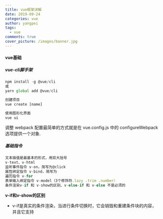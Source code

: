 ```yaml
---
title: vue框架详解
date: 2019-09-24
categories: vue
author: yangpei
tags:
  - vue
comments: true
cover_picture: /images/banner.jpg
---
```


#### vue基础
##### vue-cli脚手架

```javascript
npm install -g @vue/cli
或
yarn global add @vue/cli

创建项目
vue create [name]

使用图形化界面
vue ui
```
调整 webpack 配置最简单的方式就是在 vue.config.js 中的 configureWebpack 选项提供一个对象.
##### 基础指令
```javascript
文本插值是最基本的形式，用双大括号
v-text、v-html
监听事件指令 v-on，简写为@click
属性绑定指令 v-bind，简写为
遍历指令 v-for
表单输入绑定指令 v-model（3个修饰符.lazy .trim .number）
条件渲染v-if 和 v-show的区别、v-else-if 和 v-else 不是必须的
```
**v-if和v-show的区别**
- v-if是真实的条件渲染，当进行条件切换时，它会销毁和重建条件块的内容，并且它支持<template>语法；
- v-show的条件切换时基于css的display属性，所以不会销毁和重建条件块的内容；
- 当你频繁需要切换条件时，推荐使用v-show；否则使用v-if；

##### class绑定

```javascript
// 1.对象语法
v-bind:class="{ active: isActive, 'text-danger': hasError }
data: {  
isActive: true,
  hasError: false
}
// 2.数组语法
<div v-bind:class="[activeClass, errorClass]"></div>
<div v-bind:class="[{ active: isActive }, errorClass]"></div>
<div v-bind:class="[isActive ? activeClass : '', errorClass]"></div>
// 3.Style绑定
v-bind:style="{ color: activeColor, fontSize: fontSize + 'px' }"

```

##### 事件修饰符

```javascript
vue还为v-on提供了事件修饰符
  .stop 阻止事件继续传播
  .prevent 提交的事件不再阻止页面
  .capture 添加事件监听器时使用事件捕获模式
  .self 只当在event.target是当前元素自身时触发处理函数
  .once 点击事件将只触发一次
  .passive 滚动事件的默认行为将会立即触发

1   <div v-on:click.prevent="greet">1</div>//等价于event.preventDefault()
2   <div v-on:click.stop="greet">2</div>//等价于event.stopPropagation()
3   <div v-on:click.capture="greet">3</div>//等价于事件回调函数采用捕获阶段监听事件
4   <div v-on:click.self="greet">4</div>//等价于event.target

```
##### nextTick
在下次 DOM 更新循环结束之后执行延迟回调。在修改数据之后立即使用这个方法，获取更新后的 DOM。
需要注意的是，在 created 和 mounted 阶段，如果需要操作渲染后的试图，也要使用 nextTick 方法。
![nextTick.png](https://i.loli.net/2019/09/26/oZsLnaCRl3qQJkM.png)
```javascript
// 这样可以，nextTick里面的代码会在DOM更新后执行
Vue.nextTick(function(){
    console.log(vm.$el.textContent) //可以得到'changed'
})

// 注意 mounted 不会承诺所有的子组件也都一起被挂载。如果你希望等到整个视图都渲染完毕，可以用 vm.$nextTick 替换掉 mounted
mounted: function () {
  this.$nextTick(function () {
    // Code that will run only after the
    // entire view has been rendered
  })
}

```
##### vue-router
[Vue2.0之vue-router](http://www.imooc.com/article/70052)

[vue-router 60分钟快速入门](https://www.cnblogs.com/keepfool/p/5690366.html)

安装vue-router

几种实现方式动态路由匹配、嵌套路由、编程式路由、命名路由
命名视图、重定向与别名、路由组件传参

**导航护卫**

**全局前置守卫**当一个导航触发时，全局前置守卫按照创建顺序调用。守卫是异步解析执行，此时导航在所有守卫 resolve 完之前一直处于 等待中。

**全局解析守卫**这和 router.beforeEach 类似，区别是在导航被确认之前，同时在所有组件内守卫和异步路由组件被解析之后，解析守卫就被调用。

**全局后置钩子**
transition 可以定义路由过渡动画

##### vuex
`npm install vuex –save`

1. **state**：定义全局状态属性
this.$store.state.showFooter
2. **getters**：和vue计算属性computed一样，来实时监听state值的变化(最新状态)，并把它也仍进Vuex.Store里面
3. **mutations**：具体的用法就是给里面的方法传入参数state或额外的参数,然后利用vue的双向数据驱动进行值的改变，同样的定义好之后也把这个mutations扔进Vuex.Store里面
this.$store.commit('show')
4. **actions**：通常用于异步操作或是mutations的封装，可以包含任意异步操作，这里面的方法是用来异步触发mutations里面的方法，actions里面自定义的函数接收一个context参数和要变化的形参，context与store实例具有相同的方法和属性，所以它可以执行context.commit(' '),然后也不要忘了把它也扔进Vuex.Store里面
this.$store.dispatch('showFooter')

举个栗子：
```javascript
import Vue from 'vue';
import Vuex from 'vuex';
Vue.use(Vuex);
 const state={   //要设置的全局访问的state对象
     showFooter: true,
     changableNum:0
     //要设置的初始属性值
   };
const getters = {   //实时监听state值的变化(最新状态)
    isShow(state) {  //承载变化的showFooter的值
       return state.showFooter
    },
    getChangedNum(){  //承载变化的changebleNum的值
       return state.changableNum
    }
};
const mutations = {
    show(state) {   //自定义改变state初始值的方法，这里面的参数除了state之外还可以再传额外的参数(变量或对象);
        state.showFooter = true;
    },
    hide(state) {  //同上
        state.showFooter = false;
    },
    newNum(state,sum){ //同上，这里面的参数除了state之外还传了需要增加的值sum
       state.changableNum+=sum;
    }
};
 const actions = {
    hideFooter(context) {  //自定义触发mutations里函数的方法，context与store 实例具有相同方法和属性
        context.commit('hide');
    },
    showFooter(context) {  //同上注释
        context.commit('show');
    },
    getNewNum(context,num){   //同上注释，num为要变化的形参
        context.commit('newNum',num)
     }
};
  const store = new Vuex.Store({
       state,
       getters,
       mutations,
       actions
});
export default store;

```
modules 模块化 以及 组件中引入 mapGetters、mapActions 和 mapStates的使用
```javascript
import {mapState,mapGetters,mapActions} from 'vuex';
computed:{
    	...mapState({  //这里的...是超引用，ES6的语法，意思是state里有多少属性值我可以在这里放多少属性值
         isShow:state=>state.footerStatus.showFooter //注意这些与上面的区别就是state.footerStatus,
      }),
...mapActions('collection',[ //collection是指modules文件夹下的collection.js
          'invokePushItems'  //collection.js文件中的actions里的方法，在上面的@click中执行并传入实参
      ])，
...mapGetters('collection',{ //用mapGetters来获取collection.js里面的getters
            arrList:'renderCollects'
      })
}
```

##### vue生命周期
vue生命周期:Vue 实例从创建到销毁的过程，就是生命周期。从开始创建、初始化数据、编译模板、挂载Dom→渲染、更新→渲染、销毁等一系列过程，称之为 Vue 的生命周期。它的生命周期中有多个事件钩子，让我们在控制整个Vue实例的过程时更容易形成好的逻辑。

总共分为 8 个阶段beforeCreate（创建前） created（创建后） beforeMount（载入前） mounted（载入后） beforeUpdate（更新前）, updated（更新后） beforeDestroy（销毁前） destroyed（销毁后）。
- 创建前/后：在 beforeCreate 阶段，vue 实例的挂载元素 el 还没有。
- 载入前/后：在 beforeMount 阶段，vue 实例的$el 和 data 都初始化了，但还是挂载之前为虚拟的 dom 节点，data.message 还未替换。在 mounted 阶段，vue 实例挂载完成，data.message 成功渲染。
- 更新前/后：当 data 变化时，会触发 beforeUpdate 和 updated 方法。
- 销毁前/后：在执行 destroy 方法后，对 data 的改变不会再触发周期函数，说明此时 vue 实例已经解除了事件监听以及和 dom 的绑定，但是 dom 结构依然存在。
- 另外还有 keep-alive 独有的生命周期，分别为 activated 和 deactivated 。用 keep-alive 包裹的组件在切换时不会进行销毁，而是缓存到内存中并执行 deactivated 钩子函数，命中缓存渲染后会执行 activated钩子函数。

**应用场景？**

- beforeCreate 可以在此时加一些loading效果，在created时进行移除
- created 需要异步请求数据的方法可以在此时执行，完成数据的初始化
- mounted 当需要操作dom的时候执行，可以配合$.nextTick 使用进行单一事件对数据的更新后更新dom
- updated 当数据更新需要做统一业务处理的时候使用

##### vue调试方法
1. [在 VS Code 中调试](https://cn.vuejs.org/v2/cookbook/debugging-in-vscode.html)

vscode安装Debugger for Chrome。在vue.config.js中设置source-map：

```javascript
module.exports = {
  configureWebpack: {
    devtool: 'source-map'
  }
}
```
点击“调试”>“添加配置”，生成launch.json，注意url的端口要与项目运行的端口一致，点击“开始调试”即可。

```javascript
{
  "version": "0.2.0",
  "configurations": [{
    "type": "chrome",
    "request": "launch",
    "name": "vuejs: chrome",
    "url": "http://localhost:8081",
    "webRoot": "${workspaceFolder}/src",
    "breakOnLoad": true,
    "sourceMapPathOverrides": {
      "webpack:///./src/*": "${webRoot}/*"
    }
  }]
}
```

2. [Vue DevTools](https://cn.vuejs.org/v2/cookbook/debugging-in-vscode.html#Vue-Devtools)

直接在chrome中下载此插件即可。


**对于Vue-cli创建的工程化项目，哪些方式可以调试应用？**
- 使用vue官方推荐的devTools进行调试（官方推荐的dev-Tools是最方便去查看vue的状态管理、vue变量的工具）
- 在webpack配置代码中打开source-map，插入debugger，使用chrome的调试窗口（但是要注意这种方式，不方便查看vuex的状态变化，vuex的commit事件无法监听）
- 使用alert, console.log，JSON.stringfy打印相关的日志（这个是最大众，最简单，也是最普通的一种方式了）

#### vue原理
##### 组件化思想
**组件化**是将页面的功能模块进行拆分、封装，组件代码包含了组件所有的功能代码与样式。
**组件化的作用**是复用、高可维护性。
组件化不局限于前端代码，而是一种设计思想。

##### vue响应式原理

[官方解释](https://cn.vuejs.org/v2/guide/reactivity.html)

如何追踪数据变化？

当你把一个普通的 JavaScript 对象传入 Vue 实例作为 data 选项，Vue 将遍历此对象所有的属性，并使用 Object.defineProperty 把这些属性全部转为 getter/setter。

这些 getter/setter 对用户来说是不可见的，但是在内部它们让 Vue 能够追踪依赖，在属性被访问和修改时通知变更。

以下是官方的流程图:
<img alt="vue响应式原理" src="https://i.loli.net/2019/09/26/Bi9arClmjRevOoY.jpg" width="60%"/>
由上图可知，每个组件实例都对应一个 watcher 实例，它会在组件渲染的过程中把“接触”过的数据属性记录为依赖（借用getter实现）。之后当依赖项的 setter 触发时，会通知 watcher，从而使它关联的组件重新渲染。

##### vue双向绑定原理
vue实现数据双向绑定主要是：采用**数据劫持结合发布者-订阅者模式**的方式，通过 **Object.defineProperty（）** 来劫持各个属性的setter，getter，在数据变动时发布消息给订阅者，触发相应监听回调。

当把一个普通 Javascript 对象传给 Vue 实例来作为它的 data 选项时，Vue 将遍历它的属性，用 Object.defineProperty 将它们转为 getter/setter。用户看不到 getter/setter，但是在内部它们让 Vue 追踪依赖，在属性被访问和修改时通知变化。

vue的数据双向绑定 将MVVM作为数据绑定的入口，整合Observer，Compile和Watcher三者，通过Observer来监听自己的model的数据变化，通过Compile来解析编译模板指令（vue中是用来解析），最终利用watcher搭起observer和Compile之间的通信桥梁，达到数据变化 —>视图更新；视图交互变化（input）—>数据model变更双向绑定效果。
<img alt="vue双向绑定" src="https://i.loli.net/2019/09/26/jaxvf63mpghXLR5.png" width="60%"/>
<img alt="vue双向绑定" src="https://i.loli.net/2019/09/26/WSqI6amD3BVx5G8.png" width="60%"/>
veu2.0使用Object.defineProperty存在一些缺陷，vue3.0改为使用proxy实现双向数据绑定。

**如何正确地更新页面列表list中第2个元素？**

由于 JavaScript 的限制，Vue 不能检测以下数组的变动：
- 当你利用索引直接设置一个数组项时，例如：vm.items[indexOfItem] = newValue
- 当你修改数组的长度时，例如：vm.items.length = newLength

所以，不能采用在Vue的实例中，this.lists[1] = data，或是在数据请求的回调中，使用vm.lists[1] = data。

解决方案：
- 在数据请求的回调中，使用$set方法，Vue.$set(vm.lists, 1, data) [对应API](https://cn.vuejs.org/v2/guide/list.html#%E6%B3%A8%E6%84%8F%E4%BA%8B%E9%A1%B9)
- new一个新的数组listsNew，然后把第二个元素改成data，然后把this.lists = listsNew，赋值给数组。

#### 其他知识点
##### hash模式 和 history模式
**hash模式**：
在浏览器中符号“#”，#以及#后面的字符称之为hash，用window.location.hash读取

**特点：** hash虽然在URL中，但不被包括在HTTP请求中；用来指导浏览器动作，对服务端安全无用，hash不会重加载页面。
hash 模式下，仅 hash 符号之前的内容会被包含在请求中，如 http://www.xxx.com，因此对于后端来说，即使没有做到对路由的全覆盖，也不会返回 404 错误。

**history模式**：history采用HTML5的新特性；且提供了两个新方法：pushState（），replaceState（）可以对浏览器历史记录栈进行修改，以及popState事件的监听到状态变更。
history 模式下，前端的 URL 必须和实际向后端发起请求的 URL 一致，如 `http://www.xxx.com/items/id`。 后端如果缺少对 /items/id 的路由处理，将返回 404 错误。

**特点**：Vue-Router 官网里如此描述“不过这种模式要玩好，还需要后台配置支持……所以呢，你要在服务端增加一个覆盖所有情况的候选资源：如果 URL 匹配不到任何静态资源，则应该返回同一个 index.html 页面，这个页面就是你 app 依赖的页面。”

##### keep-alive
keep-alive是 Vue 内置的一个组件，可以使被包含的组件保留状态，或避免重新渲染。
在vue 2.1.0 版本之后，keep-alive新加入了两个属性: include(包含的组件缓存) 与 exclude(排除的组件不缓存，优先级大于include) 

##### computed 和 watch
**computed**： 是计算属性，依赖其它属性值，并且 computed 的值有缓存，只有它依赖的属性值发生改变，下一次获取 computed 的值时才会重新计算 computed 的值；

**watch**： 更多的是「观察」的作用，类似于某些数据的监听回调 ，每当监听的数据变化时都会执行回调进行后续操作；

运用场景：
- 当我们需要进行数值计算，并且依赖于其它数据时，应该使用 computed，因为可以利用 computed 的缓存特性，避免每次获取值时，都要重新计算；
- 当我们需要在数据变化时执行异步或开销较大的操作时，应该使用 watch，使用 watch 选项允许我们执行异步操作 ( 访问一个 API )，限制我们执行该操作的频率，并在我们得到最终结果前，设置中间状态。这些都是计算属性无法做到的。

##### vue项目性能优化
**（1）代码层面的优化**

- v-if 和 v-show 区分使用场景
- computed 和 watch 区分使用场景
- v-for 遍历必须为 item 添加 key，且避免同时使用 v-if
- 长列表性能优化
- 事件的销毁
- 图片资源懒加载
- 路由懒加载
- 第三方插件的按需引入
- 优化无限列表性能
- 服务端渲染 SSR or 预渲染

**（2）Webpack 层面的优化**
- Webpack 对图片进行压缩
- 减少 ES6 转为 ES5 的冗余代码
- 提取公共代码
- 模板预编译
- 提取组件的 CSS
- 优化 SourceMap
- 构建结果输出分析
- Vue 项目的编译优化

**（3）基础的 Web 技术的优化**
- 开启 gzip 压缩
- 浏览器缓存
- CDN 的使用
- 使用 Chrome Performance 查找性能瓶颈

##### vue3.0
Vue 3.0 正走在发布的路上，Vue 3.0 的目标是让 Vue 核心变得更小、更快、更强大，因此 Vue 3.0 增加以下这些新特性：

**（1）监测机制的改变**

3.0 将带来基于代理 Proxy 的 observer 实现，提供全语言覆盖的反应性跟踪。这消除了 Vue 2 当中基于 Object.defineProperty 的实现所存在的很多限制：
- 只能监测属性，不能监测对象
- 检测属性的添加和删除；
- 检测数组索引和长度的变更；
- 支持 Map、Set、WeakMap 和 WeakSet。
新的 observer 还提供了以下特性：
- 用于创建 observable 的公开 API。这为中小规模场景提供了简单轻量级的跨组件状态管理解决方案。
- 默认采用惰性观察。在 2.x 中，不管反应式数据有多大，都会在启动时被观察到。如果你的数据集很大，这可能会在应用启动时带来明显的开销。在 3.x 中，只观察用于渲染应用程序最初可见部分的数据。
- 更精确的变更通知。在 2.x 中，通过 Vue.set 强制添加新属性将导致依赖于该对象的 watcher 收到变更通知。在 3.x 中，只有依赖于特定属性的 watcher 才会收到通知。
- 不可变的 observable：我们可以创建值的“不可变”版本（即使是嵌套属性），除非系统在内部暂时将其“解禁”。这个机制可用于冻结 prop 传递或 Vuex 状态树以外的变化。
- 更好的调试功能：我们可以使用新的 renderTracked 和 renderTriggered 钩子精确地跟踪组件在什么时候以及为什么重新渲染。

**（2）模板**

模板方面没有大的变更，只改了作用域插槽，2.x 的机制导致作用域插槽变了，父组件会重新渲染，而 3.0 把作用域插槽改成了函数的方式，这样只会影响子组件的重新渲染，提升了渲染的性能。
同时，对于 render 函数的方面，vue3.0 也会进行一系列更改来方便习惯直接使用 api 来生成 vdom 。

**（3）对象式的组件声明方式**

vue2.x 中的组件是通过声明的方式传入一系列 option，和 TypeScript 的结合需要通过一些装饰器的方式来做，虽然能实现功能，但是比较麻烦。3.0 修改了组件的声明方式，改成了类式的写法，这样使得和 TypeScript 的结合变得很容易。

此外，vue 的源码也改用了 TypeScript 来写。其实当代码的功能复杂之后，必须有一个静态类型系统来做一些辅助管理。现在 vue3.0 也全面改用 TypeScript 来重写了，更是使得对外暴露的 api 更容易结合 TypeScript。静态类型系统对于复杂代码的维护确实很有必要。

**（4）其它方面的更改**

vue3.0 的改变是全面的，上面只涉及到主要的 3 个方面，还有一些其他的更改：
- 支持自定义渲染器，从而使得 weex 可以通过自定义渲染器的方式来扩展，而不是直接 fork 源码来改的方式。
- 支持 Fragment（多个根节点）和 Protal（在 dom 其他部分渲染组建内容）组件，针对一些特殊的场景做了处理。
- 基于 treeshaking 优化，提供了更多的内置功能。


**vue应用**

**父子组件通信中常用方法**
1. 在父组件中，使用component引用子组件，然后使用props属性：
`<child-component :property="data"></child-component>`
2. 使用Vuex状态管理进行父子组件通信，定义store.js，并定义state，在state中定义传递的属性比如叫childProperty。然后，在子组件中，使用`store.state.childProperty`进行使用。
3. 使用router中的Params进行传参（即路径传参）,
设置路由`/child/:id`，当访问到/child/1元素的时候，在子组件中，使用`this.$route.params.id`的方式进行使用

++不推荐使用LocalStorage缓存传参++，虽然使用缓存也可以获取到数据。但是，这不是推荐的做法，也不方便管理，容易丢失数据或者是数据紊乱（因为没有及时清理与回收）


**vue-cli与elementui集成**

```javascript
// 安装element
vue add element


// main.js引入element
import Vue from 'vue';
import ElementUI from 'element-ui';
import 'element-ui/lib/theme-chalk/index.css';
import App from './App.vue';

Vue.use(ElementUI);

new Vue({
  el: '#app',
  render: h => h(App)
});


// 实现按需引入
npm install babel-plugin-component -D
// .babelrc
{
  "presets": [["es2015", { "modules": false }]],
  "plugins": [
    [
      "component",
      {
        "libraryName": "element-ui",
        "styleLibraryName": "theme-chalk"
      }
    ]
  ]
}
// main.js
import Vue from 'vue';
import { Button, Select } from 'element-ui';
import App from './App.vue';

Vue.component(Button.name, Button);
Vue.component(Select.name, Select);
/* 或写为
 * Vue.use(Button)
 * Vue.use(Select)
 */

new Vue({
  el: '#app',
  render: h => h(App)
});
```

##### 服务器渲染SSR 
[Vue SSR指南](https://ssr.vuejs.org/zh/)

[从零开始搭建vue-ssr系列](https://segmentfault.com/a/1190000009352740)

**nuxt.js**
[官网](https://zh.nuxtjs.org/guide)
[学习笔记](https://iiong.com/nuxtjs-notes/)
[视频教程](https://www.bilibili.com/video/av37607677/?p=7)

客户端渲染和服务器端渲染的最重要的区别就是究竟是谁来完成html文件的完整拼接，如果是在服务器端完成的，然后返回给客户端，就是服务器端渲染，而如果是前端做了更多的工作完成了html的拼接，则就是客户端渲染
。
创建nuxt项目：
```javascript
yarn create nuxt-app <项目名>
yarn install
cnpm run dev
// 如果要使用 sass 就必须要安装 node-sass和sass-loader
npm install --save-dev node-sass sass-loader
```

<img src="https://i.loli.net/2019/09/26/jBaK4dVUvDIHWPy.png" width="60%" alt="nuxt"/>

[相关文章](http://www.imooc.com/article/72021)

前端vue等框架打包的项目一般为SPA应用，而单页面是不利于SEO的，现在的解决方案有两种：
- SSR服务器渲染
- 预渲染模式(这比服务端渲染要简单很多，而且可以配合 vue-meta-info 来生成title和meta标签，基本可以满足SEO的需求 )
　  
**TIPS** : 使用预渲染vue-router必须使用history模式。当然，有时候我们也可能会遇到让人头疼的SEO问题，那么使用此插件配合 prerender-spa-plugin 也是再合适不过了
<img src="https://i.loli.net/2019/09/26/C9B2uKNRY8fecvg.png" width="50%" alt="nuxt流程图"/>
[Vue SEO处理1——Vue-meta-info&prerender-spa-plugin](https://blog.csdn.net/aeoliancrazy/article/details/79539143)

##### 警惕内存泄漏
- beforeDestroy()、destroyed钩子清除出定时器、相关变量置为null
- 使用内建的 keep-alive组件，状态就会保留，因此就留在了内存里

要确保测试应用的内存泄漏问题并在适当的时机做必要的组件清理。

##### 页面过渡动画
Vue 在插入、更新或者移除 DOM 时，提供多种不同方式的应用过渡效果。
包括以下工具：

- 在 CSS 过渡和动画中自动应用 class
- 可以配合使用第三方 CSS 动画库，如 Animate.css
- 在过渡钩子函数中使用 JavaScript 直接操作 DOM
- 可以配合使用第三方 JavaScript 动画库，如 Velocity.js
    
Vue 提供了 transition的封装组件，在下列情形中，可以给任何元素和组件添加进入/离开过渡

- 条件渲染 (使用 v-if)
- 条件展示 (使用 v-show)
- 动态组件
- 组件根节点

在进入/离开的过渡中，会有 6 个 class 切换。
<img src="https://i.loli.net/2019/09/26/DHv8Tj6kUKgMXut.jpg" alt="vue页面过渡" width="60%"/>
对于 Vue 的过渡系统和其他第三方 CSS 动画库，如 Animate.css 结合使用十分有用。

##### 可复用的过渡
过渡可以通过 Vue的组件系统实现复用。要创建一个可复用过渡组件，你需要做的就是将 <transition> 或者 <transition-group> 作为根组件，然后将任何子组件放置在其中就可以了。

```javascript
Vue.component('my-special-transition', {
  template: '\
    <transition\
      name="very-special-transition"\
      mode="out-in"\
      v-on:before-enter="beforeEnter"\
      v-on:after-enter="afterEnter"\
    >\
      <slot></slot>\
    </transition>\
  ',
  methods: {
    beforeEnter: function (el) {
      // ...
    },
    afterEnter: function (el) {
      // ...
    }
  }
})
```
##### vue-router
[vue-router](https://router.vuejs.org/zh/)
##### vuex
[vuex](https://vuex.vuejs.org/zh/)